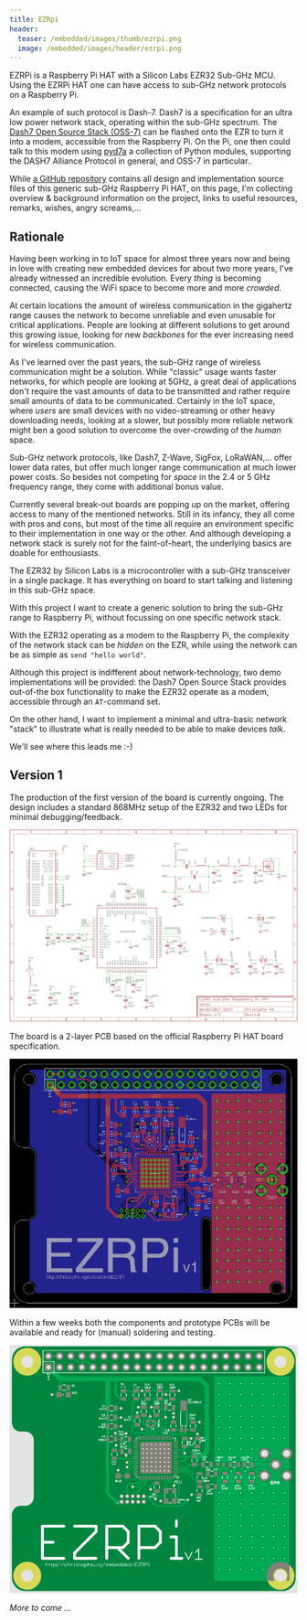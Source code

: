 ```yaml
---
title: EZRpi
header:
  teaser: /embedded/images/thumb/ezrpi.png
  image: /embedded/images/header/ezrpi.png
---
```


EZRPi is a Raspberry Pi HAT with a Silicon Labs EZR32 Sub-GHz MCU. Using the EZRPi HAT one can have access to sub-GHz network protocols on a Raspberry Pi. 

An example of such protocol is Dash-7. Dash7 is a specification for an ultra low power network stack, operating within the sub-GHz spectrum. The [Dash7 Open Source Stack (OSS-7)](https://github.com/MOSAIC-LoPoW/dash7-ap-open-source-stack) can be flashed onto the EZR to turn it into a modem, accessible from the Raspberry Pi. On the Pi, one then could talk to this modem using [pyd7a](https://github.com/MOSAIC-LoPoW/pyd7a) a collection of Python modules, supporting the DASH7 Alliance Protocol in general, and OSS-7 in particular..

While [a GitHub repository](https://github.com/christophevg/EZRpi) contains all design and implementation source files of this generic sub-GHz Raspberry Pi HAT, on this page, I'm collecting overview & background information on the project, links to useful resources, remarks, wishes, angry screams,...

## Rationale

Having been working in to IoT space for almost three years now and being in love with creating new embedded devices for about two more years, I've already witnessed an incredible evolution. Every _thing_ is becoming connected, causing the WiFi space to become more and more _crowded_.

At certain locations the amount of wireless communication in the gigahertz range causes the network to become unreliable and even unusable for critical applications. People are looking at different solutions to get around this growing issue, looking for new _backbones_ for the ever increasing need for wireless communication.

As I've learned over the past years, the sub-GHz range of wireless communication might be a solution. While "classic" usage wants faster networks, for which people are looking at 5GHz, a great deal of applications don't require the vast amounts of data to be transmitted and rather require small amounts of data to be communicated. Certainly in the IoT space, where _users_ are small devices with no video-streaming or other heavy downloading needs, looking at a slower, but possibly more reliable network might ben a good solution to overcome the over-crowding of the _human_ space.

Sub-GHz network protocols, like Dash7, Z-Wave, SigFox, LoRaWAN,... offer lower data rates, but offer much longer range communication at much lower power costs. So besides not competing for _space_ in the 2.4 or 5 GHz frequency range, they come with additional bonus value.

Currently several break-out boards are popping up on the market, offering access to many of the mentioned networks. Still in its infancy, they all come with pros and cons, but most of the time all require an environment specific to their implementation in one way or the other. And although developing a network stack is surely not for the faint-of-heart, the underlying basics are doable for enthousiasts.

The EZR32 by Silicon Labs is a microcontroller with a sub-GHz transceiver in a single package. It has everything on board to start talking and listening in this sub-GHz space.

With this project I want to create a generic solution to bring the sub-GHz range to Raspberry Pi, without focussing on one specific network stack.

With the EZR32 operating as a modem to the Raspberry Pi, the complexity of the network stack can be _hidden_ on the EZR, while using the network can be as simple as `send "hello world"`.

Although this project is indifferent about network-technology, two demo implementations will be provided: the Dash7 Open Source Stack provides out-of-the box functionality to make the EZR32 operate as a modem, accessible through an `AT`-command set.

On the other hand, I want to implement a minimal and ultra-basic network "stack" to illustrate what is really needed to be able to make devices _talk_.

We'll see where this leads me :-)

## Version 1

The production of the first version of the board is currently ongoing. The design includes a standard 868MHz setup of the EZR32 and two LEDs for minimal debugging/feedback.

![Schematic v1](/embedded/images/full/schematic-v1.png)

The board is a 2-layer PCB based on the official Raspberry Pi HAT board specification.

![Board v1](/embedded/images/full/board-v1.png)

Within a few weeks both the components and prototype PCBs will be available and ready for (manual) soldering and testing.

![EuroCircuits Board v1](/embedded/images/full/ec-v1.png)

_More to come ..._
